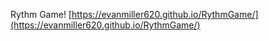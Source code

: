 Rythm Game!
[https://evanmiller620.github.io/RythmGame/](https://evanmiller620.github.io/RythmGame/)

